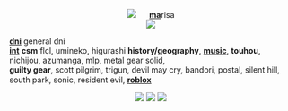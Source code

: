 <p align="center"> 
   <img src="https://gifcity.carrd.co/assets/images/gallery75/73eac686.gif">&nbsp; &nbsp; &nbsp; <ins><b>ma</b></ins>risa
  <br><img src="https://64.media.tumblr.com/d98a048c1f4e6e69191822206ea07588/b7c29d91d3f6db3c-1a/s75x75_c1/91c8aed83a6e19a759ae2fe5b0116681c73787c7.gifv">
</p>

<ins>**dni**</ins> general dni
<br><ins>**int**</ins> **csm** flcl, umineko, higurashi **history/geography**, __[music](https://last.fm/user/ihatememphis)__, **touhou**, nichijou, azumanga, mlp, metal gear solid, <br>**guilty gear**, scott pilgrim, trigun, devil may cry, bandori, postal, silent hill, south park, sonic, resident evil, __[roblox](https://www.roblox.com/users/1464732036/profile)__ <img src="https://xyz.crd.co/assets/images/gallery11/ebeae1bf.gif?v=4ca63763" height=15>

<p align="center">
  <img src="https://64.media.tumblr.com/ce40b1e00a70e4f0c5f37db858951f1b/3e577acf25d91de7-07/s250x400/484b821b9054ed956938ec467ebc3a5fde6f4500.gifv">
  <img src="https://64.media.tumblr.com/842d39aa4a1ecad08c65643dcd4b1e9d/3e577acf25d91de7-d3/s250x400/69c9be34835579aff33d0062c83e7120270a971c.gifv">
  <img src="https://64.media.tumblr.com/2a8249f8052d7e1da51f19e2b3bbc7ff/66dbb87d0390004d-bb/s250x400/9fe26d1f2c8836c54a7308e7cb82b2001388099b.gifv">
</p>
